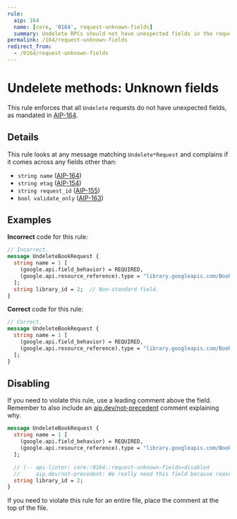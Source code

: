```yaml
---
rule:
  aip: 164
  name: [core, '0164', request-unknown-fields]
  summary: Undelete RPCs should not have unexpected fields in the request.
permalink: /164/request-unknown-fields
redirect_from:
  - /0164/request-unknown-fields
---
```


# Undelete methods: Unknown fields

This rule enforces that all `Undelete` requests do not have unexpected
fields, as mandated in [AIP-164][].

## Details

This rule looks at any message matching `Undelete*Request` and complains if it
comes across any fields other than:

- `string name` ([AIP-164][])
- `string etag` ([AIP-154][])
- `string request_id` ([AIP-155][])
- `bool validate_only` ([AIP-163][])

## Examples

**Incorrect** code for this rule:

```proto
// Incorrect.
message UndeleteBookRequest {
  string name = 1 [
    (google.api.field_behavior) = REQUIRED,
    (google.api.resource_reference).type = "library.googleapis.com/Book",
  ];
  string library_id = 2;  // Non-standard field.
}
```

**Correct** code for this rule:

```proto
// Correct.
message UndeleteBookRequest {
  string name = 1 [
    (google.api.field_behavior) = REQUIRED,
    (google.api.resource_reference).type = "library.googleapis.com/Book",
  ];
}
```

## Disabling

If you need to violate this rule, use a leading comment above the field.
Remember to also include an [aip.dev/not-precedent][] comment explaining why.

```proto
message UndeleteBookRequest {
  string name = 1 [
    (google.api.field_behavior) = REQUIRED,
    (google.api.resource_reference).type = "library.googleapis.com/Book",
  ];

  // (-- api-linter: core::0164::request-unknown-fields=disabled
  //     aip.dev/not-precedent: We really need this field because reasons. --)
  string library_id = 2;
}
```

If you need to violate this rule for an entire file, place the comment at the
top of the file.

[aip-154]: https://aip.dev/154
[aip-155]: https://aip.dev/155
[aip-163]: https://aip.dev/163
[aip-164]: https://aip.dev/164
[aip.dev/not-precedent]: https://aip.dev/not-precedent
